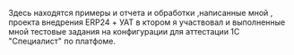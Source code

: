 Здесь находятся примеры и отчета и обработки ,написанные мной , проекта внедрения ERP24 + УАТ в ктором я участвовал и выполненные мной тестовые задания на конфигурации для аттестации 1С "Специалист" по платфоме.
